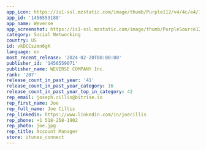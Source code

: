 ```yaml
---
app_icon: https://is1-ssl.mzstatic.com/image/thumb/Purple112/v4/4c/e4/14/4ce414f4-353c-06d5-fd06-6e065dfd6a76/AppIcon-0-0-1x_U007emarketing-0-7-0-sRGB-85-220.png/1024x1024bb.png
app_id: '1456559188'
app_name: Weverse
app_screenshot: https://is1-ssl.mzstatic.com/image/thumb/PurpleSource126/v4/b0/65/60/b06560dc-052f-7b85-95dd-58b66a531d40/96746bf1-8326-4fae-a56b-96500b6c53cc_iOS_6.5_1_en.png/1284x2778bb.png
category: Social Networking
country: US
id: vkDCCszmn6gK
language: en
most_recent_release: '2024-02-20T00:00:00'
publisher_id: '1456559071'
publisher_name: WEVERSE COMPANY Inc.
rank: '207'
release_count_in_past_year: '41'
release_count_in_past_year_category: 16
release_count_in_past_year_top_in_category: 42
rep_email: joseph.cillis@bitrise.io
rep_first_name: Joe
rep_full_name: Joe Cillis
rep_linkedin: https://www.linkedin.com/in/joecillis
rep_phone: +1 518-258-1902
rep_photo: joe.jpg
rep_title: Account Manager
store: itunes_connect
---
```

